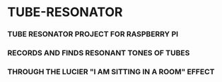 # TUBE-RESONATOR
### TUBE RESONATOR PROJECT FOR RASPBERRY PI
### RECORDS AND FINDS RESONANT TONES OF TUBES
### THROUGH THE LUCIER "I AM SITTING IN A ROOM" EFFECT
